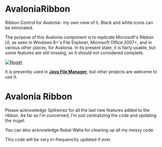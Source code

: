 # AvaloniaRibbon
Ribbon Control for Avalonia- my own view of it. Black and white icons can be eliminated.

The purpose of this Avalonia component is to replicate Microsoft's Ribbon UI, as seen in Windows 8+'s File Explorer, Microsoft Office 2007+, and in various other places, for Avalonia. In its present state, it is fairly usable, but some features are still missing, so it should not considered complete.

[![Nuget](https://img.shields.io/nuget/v/AvaloniaUIRibbon.svg?style=flat-square)](https://www.nuget.org/packages/AvaloniaUIRibbon)

It is presently used in **[Jaya File Manager](https://github.com/JayaFM/Jaya)**, but other projects are welcome to use it.


# Avalonia Ribbon
Please acknowledge Splitwirez for all the last new features added to the ribbon. As far as I'm concerned, I'm just centralizing the code and updating the nuget.

You can also acknowledge Rubal Walia for cleaning up all my messy code.

This code will be very in-frequenclty updated if ever.

